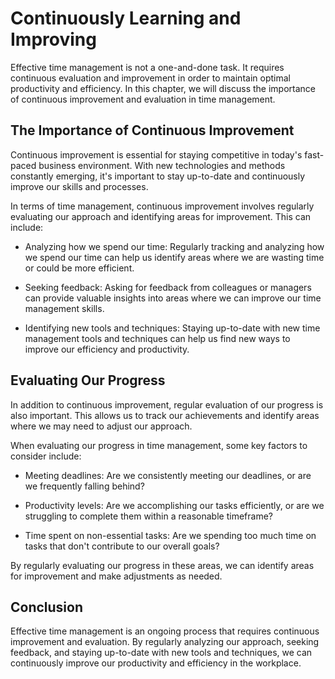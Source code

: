 # Continuously Learning and Improving

Effective time management is not a one-and-done task. It requires continuous evaluation and improvement in order to maintain optimal productivity and efficiency. In this chapter, we will discuss the importance of continuous improvement and evaluation in time management.

The Importance of Continuous Improvement
----------------------------------------

Continuous improvement is essential for staying competitive in today's fast-paced business environment. With new technologies and methods constantly emerging, it's important to stay up-to-date and continuously improve our skills and processes.

In terms of time management, continuous improvement involves regularly evaluating our approach and identifying areas for improvement. This can include:

* Analyzing how we spend our time: Regularly tracking and analyzing how we spend our time can help us identify areas where we are wasting time or could be more efficient.

* Seeking feedback: Asking for feedback from colleagues or managers can provide valuable insights into areas where we can improve our time management skills.

* Identifying new tools and techniques: Staying up-to-date with new time management tools and techniques can help us find new ways to improve our efficiency and productivity.

Evaluating Our Progress
-----------------------

In addition to continuous improvement, regular evaluation of our progress is also important. This allows us to track our achievements and identify areas where we may need to adjust our approach.

When evaluating our progress in time management, some key factors to consider include:

* Meeting deadlines: Are we consistently meeting our deadlines, or are we frequently falling behind?

* Productivity levels: Are we accomplishing our tasks efficiently, or are we struggling to complete them within a reasonable timeframe?

* Time spent on non-essential tasks: Are we spending too much time on tasks that don't contribute to our overall goals?

By regularly evaluating our progress in these areas, we can identify areas for improvement and make adjustments as needed.

Conclusion
----------

Effective time management is an ongoing process that requires continuous improvement and evaluation. By regularly analyzing our approach, seeking feedback, and staying up-to-date with new tools and techniques, we can continuously improve our productivity and efficiency in the workplace.
